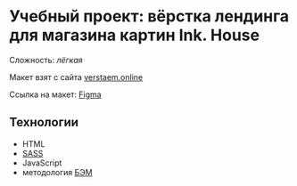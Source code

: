 # Учебный проект: вёрстка лендинга для магазина картин Ink. House
Сложность: *лёгкая*

Макет взят с сайта [verstaem.online](https://verstaem.online/projects/house/)

Ссылка на макет: [Figma](https://www.figma.com/file/SjHvI8W1yzwJjzyUrCPpsI/House?type=design&node-id=3%3A838&t=VZiVKXvlLixjtJN8-1)

## Технологии
- HTML
- [SASS](https://sass-lang.com/)
- JavaScript
- методология [БЭМ](https://ru.bem.info/methodology/html/)